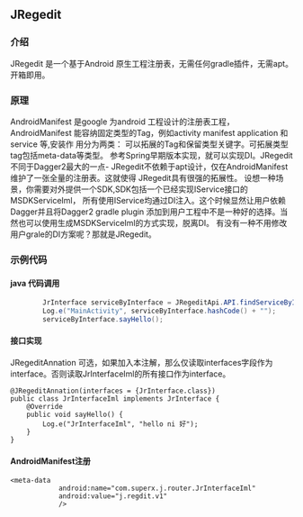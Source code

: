 ## JRegedit
### 介绍
JRegedit 是一个基于Android 原生工程注册表，无需任何gradle插件，无需apt。
开箱即用。
### 原理
  AndroidManifest 是google 为android 工程设计的注册表工程，AndroidManifest
能容纳固定类型的Tag，例如activity manifest application 和service 等,安装作
用分为两类： 可以拓展的Tag和保留类型关键字。可拓展类型tag包括meta-data等类型。
  参考Spring早期版本实现，就可以实现DI。JRegedit不同于Dagger2最大的一点-
JRegedit不依赖于apt设计，仅在AndroidManifest维护了一张全量的注册表。这就使得
JRegedit具有很强的拓展性。
  设想一种场景，你需要对外提供一个SDK,SDK包括一个已经实现IService接口的MSDKServiceIml，
所有使用IService均通过DI注入。这个时候显然让用户依赖Dagger并且将Dagger2 gradle plugin
添加到用户工程中不是一种好的选择。当然也可以使用生成MSDKServiceIml的方式实现，脱离DI。
 有没有一种不用修改用户grale的DI方案呢？那就是JRegedit。

###  示例代码
#### java 代码调用
``` java
        JrInterface serviceByInterface = JRegeditApi.API.findServiceByInterface(this, JrInterface.class);
        Log.e("MainActivity", serviceByInterface.hashCode() + "");
        serviceByInterface.sayHello();
```
#### 接口实现
JRegeditAnnation 可选，如果加入本注解，那么仅读取interfaces字段作为
interface。否则读取JrInterfaceIml的所有接口作为interface。
```
@JRegeditAnnation(interfaces = {JrInterface.class})
public class JrInterfaceIml implements JrInterface {
    @Override
    public void sayHello() {
        Log.e("JrInterfaceIml", "hello ni 好");
    }
}
```


#### AndroidManifest注册
```
<meta-data
            android:name="com.superx.j.router.JrInterfaceIml"
            android:value="j.regdit.v1"
            />
```







